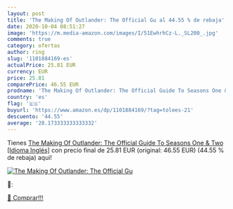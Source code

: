 ```yaml
---
layout: post
title: 'The Making Of Outlander: The Official Gu al 44.55 % de rebaja'
date: 2020-10-04 08:51:27
image: 'https://m.media-amazon.com/images/I/51EwhrhCz-L._SL200_.jpg'
comments: true
category: ofertas
author: ring
slug: '1101884169-es'
actualPrice: 25.81 EUR
currency: EUR
price: 25.81
comparePrice: 46.55 EUR
prodname: 'The Making Of Outlander: The Official Guide To Seasons One & Two [Idioma Inglés]'
country: 'es'
flag: '🇪🇸'
buyurl: 'https://www.amazon.es/dp/1101884169/?tag=tolees-21'
descuento: '44.55'
average: '28.173333333333332'
---
```


Tienes [The Making Of Outlander: The Official Guide To Seasons One & Two [Idioma Inglés]](https://www.amazon.es/dp/1101884169/?tag=tolees-21) con precio final de  25.81 EUR (original: 46.55 EUR) (44.55 %  de rebaja) aqui!

[![The Making Of Outlander: The Official Gu](https://m.media-amazon.com/images/I/51EwhrhCz-L._SL200_.jpg)](https://www.amazon.es/dp/1101884169/?tag=tolees-21)

🔎:


[🛒 Comprar!!!](https://www.amazon.es/dp/1101884169/?tag=tolees-21)
